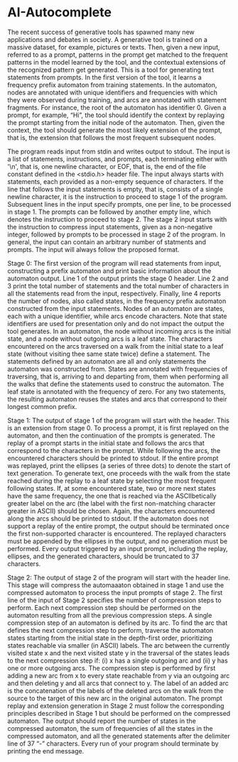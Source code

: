 # AI-Autocomplete
The recent success of generative tools has spawned many new applications and debates in society. A generative tool is trained on a massive dataset, for example, pictures or texts. Then, given a new input, referred to as a prompt, patterns in the prompt get matched to the frequent patterns in the model learned by the tool, and the contextual extensions of the recognized pattern get generated. This is a tool for generating text statements from prompts. In the first version of the tool, it learns a frequency prefix automaton from training statements. In the automaton, nodes are annotated with unique identifiers and frequencies with which they were observed during training, and arcs are annotated with statement fragments. For instance, the root of the automaton has identifier 0. Given a prompt, for example, “Hi”, the tool should identify the context by replaying the prompt starting from the initial node of the automaton. Then, given the context, the tool should generate the most likely extension of the prompt, that is, the extension that follows the most frequent subsequent nodes. 

The program reads input from stdin and writes output to stdout. The input is a list of statements, instructions, and prompts, each terminating either with '\n', that is, one newline character, or EOF, that is, the end of the file constant defined in the <stdio.h> header file. The input always starts with statements, each provided as a non-empty sequence of characters. If the line that follows the input statements is empty, that is, consists of a single newline character, it is the instruction to proceed to stage 1 of the program. Subsequent lines in the input specify prompts, one per line, to be processed in stage 1. The prompts can be followed by another empty line, which denotes the instruction to proceed to stage 2. The stage 2 input starts with the instruction to compress input statements, given as a non-negative integer, followed by prompts to be processed in stage 2 of the program. In general, the input can contain an arbitrary number of statments and prompts. The input will always follow the proposed format. 

Stage 0:
The first version of the program will read statements from input, constructing a prefix automaton and print basic information about the automaton output. Line 1 of the output prints the stage 0 header. Line 2 and 3 print the total number of statements and the total number of characters in all the statements read from the input, respectively. Finally, line 4 reports the number of nodes, also called states, in the frequency prefix automaton constructed from the input statements. Nodes of an automaton are states, each with a unique identifier, while arcs encode characters. Note that state identifiers are used for presentation only and do not impact the output the tool generates. In an automaton, the node without incoming arcs is the initial state, and a node without outgoing arcs is a leaf state. The characters encountered on the arcs traversed on a walk from the initial state to a leaf state (without visiting thee same state twice) define a statement. The statements defined by an automaton are all and only statements the automaton was constructed from. States are annotated with frequencies of traversing, that is, arriving to and departing from, them when performing all the walks that define the statements used to construc the automaton. The leaf state is annotated with the frequency of zero. For any two statements, the resulting automaton reuses the states and arcs that correspond to their longest common prefix.

Stage 1:
The output of stage 1 of the program will start with the header. This is an extension from stage 0. To process a prompt, it is first replayed on the automaton, and then the continuation of the prompts is generated. The replay of a prompt starts in the initial state and follows the arcs that correspond to the characters in the prompt. While following the arcs, the encountered characters should be printed to stdout. If the entire prompt was replayed, print the ellipses (a series of three dots) to denote the start of text generation. To generate text, one proceeds with the walk from the state reached during the replay to a leaf state by selecting the most frequent following states. If, at some encountered state, two or more next states have the same frequency, the one that is reached via the ASCIIbetically greater label on the arc (the label with the first non-matching character greater in ASCII) should be chosen. Again, the characters encountered along the arcs should be printed to stdout. If the automaton does not support a replay of the entire prompt, the output should be terminated once the first non-supported character is encountered. The replayed characters must be appended by the ellipses in the output, and no generation must be performed. Every output triggered by an input prompt, including the replay, ellipses, and the generated characters, should be truncated to 37 characters.

Stage 2:
The output of stage 2 of the program will start with the header line. This stage will compress the automaaaton obtained in stage 1 and use the compressed automaton to process the input prompts of stage 2. The first line of the input of Stage 2 specifies the number of compression steps to perform. Each next compression step should be performed on the automaton resulting from all the previous compression steps. A single compression step of an automaton is defined by its arc. To find the arc that defines the next compression step to perform, traverse the automaton states starting from the initial state in the depth-first order, prioritizing states reachable via smaller (in ASCII) labels. The arc between the currently visited state x and the next visited state y in the traversal of the states leads to the next compression step if: (i) x has a single outgoing arc and (ii) y has one or more outgoing arcs. The compression step is performed by first adding a new arc from x to every state reachable from y via an outgoing arc and then deleting y and all arcs that connect to y. The label of an added arc is the concatenation of the labels of the deleted arcs on the walk from the source to the target of this new arc in the original automaton. The prompt replay and extension generation in Stage 2 must follow the corresponding principles described in Stage 1 but should be performed on the compressed automaton. The output should report the number of states in the compressed automaton, the sum of frequencies of all the states in the compressed automaton, and all the generated statements after the delimiter line of 37 “-” characters. Every run of your program should terminate by printing the end message.
